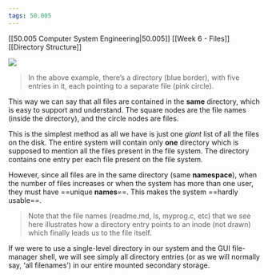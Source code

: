 ```yaml
---
tags: 50.005
---
```

[[50.005 Computer System Engineering|50.005]]
[[Week 6 - Files]]
[[Directory Structure]]

![](https://natalieagus.github.io/50005/assets/images/week6/7.png)

> In the above example, there’s a directory (blue border), with five entries in it, each pointing to a separate file (pink circle).

This way we can say that all files are contained in the **same** directory, which is easy to support and understand. The square nodes are the file names (inside the directory), and the circle nodes are files.

This is the simplest method as all we have is just one _giant_ list of all the files on the disk. The entire system will contain only **one** directory which is supposed to mention all the files present in the file system. The directory contains one entry per each file present on the file system.

However, since all files are in the same directory (same **namespace**), when the number of files increases or when the system has more than one user, they must have ==unique **names**==. This makes the system ==hardly usable==.

> Note that the file names (readme.md, ls, myprog.c, etc) that we see here illustrates how a directory entry points to an inode (not drawn) which finally leads us to the file itself.

If we were to use a single-level directory in our system and the GUI file-manager shell, we will see simply all directory entries (or as we will normally say, ‘all filenames’) in our entire mounted secondary storage.